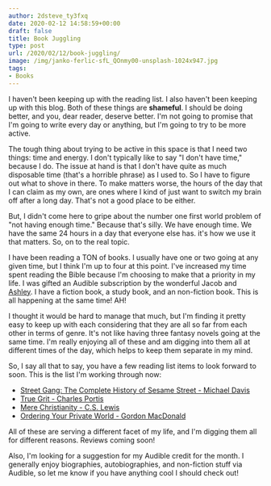 ```yaml
---
author: 2dsteve_ty3fxq
date: 2020-02-12 14:58:59+00:00
draft: false
title: Book Juggling
type: post
url: /2020/02/12/book-juggling/
image: /img/janko-ferlic-sfL_QOnmy00-unsplash-1024x947.jpg
tags:
- Books
---
```









I haven't been keeping up with the reading list. I also haven't been keeping up with this blog. Both of these things are **shameful**. I should be doing better, and you, dear reader, deserve better. I'm not going to promise that I'm going to write every day or anything, but I'm going to try to be more active. 







The tough thing about trying to be active in this space is that I need two things: time and energy. I don't typically like to say "I don't have time," because I do. The issue at hand is that I don't have quite as much disposable time (that's a horrible phrase) as I used to. So I have to figure out what to shove in there. To make matters worse, the hours of the day that I can claim as my own, are ones where I kind of just want to switch my brain off after a long day. That's not a good place to be either.







But, I didn't come here to gripe about the number one first world problem of "not having enough time." Because that's silly. We have enough time. We have the same 24 hours in a day that everyone else has. it's how we use it that matters. So, on to the real topic.







I have been reading a TON of books. I usually have one or two going at any given time, but I think I'm up to four at this point. I've increased my time spent reading the Bible because I'm choosing to make that a priority in my life. I was gifted an Audible subscription by the wonderful Jacob and [Ashley](https://www.twitter.com/phatekills). I have a fiction book, a study book, and an non-fiction book. This is all happening at the same time! AH!







I thought it would be hard to manage that much, but I'm finding it pretty easy to keep up with each considering that they are all so far from each other in terms of genre. It's not like having three fantasy novels going at the same time. I'm really enjoying all of these and am digging into them all at different times of the day, which helps to keep them separate in my mind. 







So, I say all that to say, you have a few reading list items to look forward to soon. This is the list I'm working through now:





  * [Street Gang: The Complete History of Sesame Street - Michael Davis](https://amzn.to/2w6yTgl)  
  * [True Grit - Charles Portis](https://amzn.to/2UKlTax)  
  * [Mere Christianity - C.S. Lewis](https://amzn.to/2tRsPaZ)  
  * [Ordering Your Private World - Gordon MacDonald](https://amzn.to/2UKzWwR)





All of these are serving a different facet of my life, and I'm digging them all for different reasons. Reviews coming soon!







Also, I'm looking for a suggestion for my Audible credit for the month. I generally enjoy biographies, autobiographies, and non-fiction stuff via Audible, so let me know if you have anything cool I should check out!



